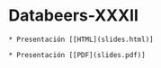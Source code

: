 # Databeers-XXXII

    * Presentación [[HTML](slides.html)]
    
    * Presentación [[PDF](slides.pdf)]
